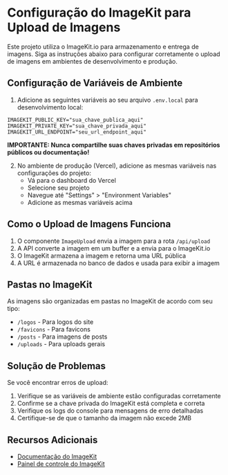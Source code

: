 # Configuração do ImageKit para Upload de Imagens

Este projeto utiliza o ImageKit.io para armazenamento e entrega de imagens. Siga as instruções abaixo para configurar corretamente o upload de imagens em ambientes de desenvolvimento e produção.

## Configuração de Variáveis de Ambiente

1. Adicione as seguintes variáveis ao seu arquivo `.env.local` para desenvolvimento local:

```
IMAGEKIT_PUBLIC_KEY="sua_chave_publica_aqui"
IMAGEKIT_PRIVATE_KEY="sua_chave_privada_aqui"
IMAGEKIT_URL_ENDPOINT="seu_url_endpoint_aqui"
```

**IMPORTANTE: Nunca compartilhe suas chaves privadas em repositórios públicos ou documentação!**

2. No ambiente de produção (Vercel), adicione as mesmas variáveis nas configurações do projeto:
   - Vá para o dashboard do Vercel
   - Selecione seu projeto
   - Navegue até "Settings" > "Environment Variables"
   - Adicione as mesmas variáveis acima

## Como o Upload de Imagens Funciona

1. O componente `ImageUpload` envia a imagem para a rota `/api/upload`
2. A API converte a imagem em um buffer e a envia para o ImageKit.io
3. O ImageKit armazena a imagem e retorna uma URL pública
4. A URL é armazenada no banco de dados e usada para exibir a imagem

## Pastas no ImageKit

As imagens são organizadas em pastas no ImageKit de acordo com seu tipo:
- `/logos` - Para logos do site
- `/favicons` - Para favicons
- `/posts` - Para imagens de posts
- `/uploads` - Para uploads gerais

## Solução de Problemas

Se você encontrar erros de upload:

1. Verifique se as variáveis de ambiente estão configuradas corretamente
2. Confirme se a chave privada do ImageKit está completa e correta
3. Verifique os logs do console para mensagens de erro detalhadas
4. Certifique-se de que o tamanho da imagem não excede 2MB

## Recursos Adicionais

- [Documentação do ImageKit](https://docs.imagekit.io/)
- [Painel de controle do ImageKit](https://imagekit.io/dashboard)
